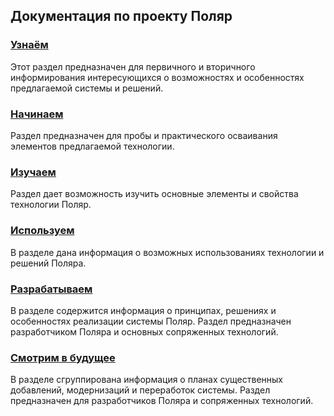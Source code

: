 ## Документация по проекту Поляр
### [Узнаём](Informing)
Этот раздел предназначен для первичного и вторичного информирования интересующихся о возможностях и особенностях
предлагаемой системы и решений.
### [Начинаем](Starting)
Раздел предназначен для пробы и практического осваивания элементов предлагаемой технологии.
### [Изучаем](Learning)
Раздел дает возможность изучить основные элементы и свойства технологии Поляр.
### [Используем](Using)
В разделе дана информация о возможных использованиях технологии и решений Поляра.
### [Разрабатываем](Developing)
В разделе содержится информация о принципах, решениях и особенностях реализации системы Поляр. Раздел предназначен разработчиком Поляра и основных сопряженных технологий.
### [Смотрим в будущее](Futuring)
В разделе сгруппирована информация о планах существенных добавлений, модернизаций и переработок системы. Раздел предназначен для разработчиков Поляра и сопряженных технологий.
